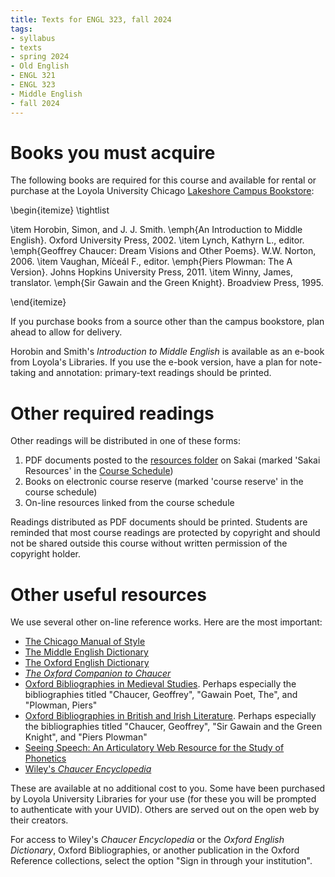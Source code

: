 ```yaml
---
title: Texts for ENGL 323, fall 2024
tags:
- syllabus
- texts
- spring 2024
- Old English
- ENGL 321
- ENGL 323
- Middle English
- fall 2024
---
```

<!--
[course reserve]: https://luc.primo.exlibrisgroup.com/discovery/search?query=any,contains,cornelius%20321&tab=CourseReserves&search_scope=CourseReserves&vid=01LUC_INST:01LUC
-->
[resources folder]: https://sakai.luc.edu/x/yUdgxF

# Books you must acquire

The following books are required for this course and available for rental or purchase at the Loyola University Chicago [Lakeshore Campus Bookstore](https://www.bkstr.com/loyolachicagostore/home):

\begin{itemize}
\tightlist

\item Horobin, Simon, and J. J. Smith. \emph{An Introduction to Middle English}. Oxford University Press, 2002.
\item Lynch, Kathyrn L., editor. \emph{Geoffrey Chaucer: Dream Visions and Other Poems}. W.W. Norton, 2006.
\item Vaughan, Míċeál F., editor. \emph{Piers Plowman: The A Version}. Johns Hopkins University Press, 2011.
\item Winny, James, translator. \emph{Sir Gawain and the Green Knight}. Broadview Press, 1995.

\end{itemize}

If you purchase books from a source other than the campus bookstore, plan ahead to allow for delivery.

Horobin and Smith's *Introduction to Middle English* is available as an e-book from Loyola's Libraries.
If you use the e-book version, have a plan for note-taking and annotation: primary-text readings should be printed.

# Other required readings
Other readings will be distributed in one of these forms:

1. PDF documents posted to the [resources folder] on Sakai (marked 'Sakai Resources' in the [Course Schedule](#schedule))
1. Books on electronic course reserve \(marked 'course reserve' in the course schedule)
1. On-line resources linked from the course schedule

Readings distributed as PDF documents should be printed.
Students are reminded that most course readings are protected by copyright and should not be shared outside this course without written permission of the copyright holder.

# Other useful resources
We use several other on-line reference works.
Here are the most important:

- [The Chicago Manual of Style](https://www.chicagomanualofstyle.org/home.html)
- [The Middle English Dictionary](https://quod.lib.umich.edu/m/middle-english-dictionary/dictionary)
- [The Oxford English Dictionary](https://www.oed.com)
- [*The Oxford Companion to Chaucer*](https://www.oxfordreference.com/display/10.1093/acref/9780198117650.001.0001/acref-9780198117650)
- [Oxford Bibliographies in Medieval Studies](https://www.oxfordbibliographies.com/browse?module_0=obo-9780195396584). Perhaps especially the bibliographies titled "Chaucer, Geoffrey", "Gawain Poet, The", and "Plowman, Piers"
- [Oxford Bibliographies in British and Irish Literature](https://www.oxfordbibliographies.com/browse?module_0=obo-9780195396584). Perhaps especially the bibliographies titled "Chaucer, Geoffrey", "Sir Gawain and the Green Knight", and "Piers Plowman"
- [Seeing Speech: An Articulatory Web Resource for the Study of Phonetics](https://www.seeingspeech.ac.uk/)
- [Wiley's *Chaucer Encyclopedia*](https://onlinelibrary.wiley.com/doi/book/10.1002/9781119086130)

These are available at no additional cost to you.
Some have been purchased by Loyola University Libraries for your use (for these you will be prompted to authenticate with your UVID).
Others are served out on the open web by their creators.

For access to Wiley's *Chaucer Encyclopedia* or the *Oxford English Dictionary*, Oxford Bibliographies, or another publication in the Oxford Reference collections, select the option "Sign in through your institution".
